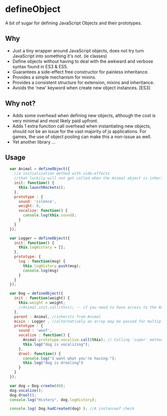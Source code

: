 defineObject
============

A bit of sugar for defining JavaScript Objects and their prototypes.

Why
------------

* Just a tiny wrapper around JavaScript objects, does not try turn JavaScript into something it's not. (ie classes)
* Define objects without having to deal with the awkward and verbose syntax found in ES3 & ES5.
* Guarantees a side-effect free constructor for painless inheritance.
* Provides a simple mechanism for mixins.
* Provides a consistent structure for extension, mixins and inheritance.
* Avoids the 'new' keyword when create new object instances. [ES3]

Why not?
------------

* Adds some overhead when defining new objects, although the cost is very minimal and most likely paid upfront.
* Adds 1 extra function call overhead when instantiating new objects, should not be an issue for the vast majority of js applications. For games, the use of object pooling can make this a non-issue as well.
* Yet another library ...

Usage
----------

```javascript
  var Animal = defineObject({
    //a initialization method with side-effects
    //that luckily will not get called when the Animal object is inherited from
    init: function() {
      this.launchRockets();
    },
    prototype : {
      sound: 'silence',
      weight: 0,
      vocalize: function() {
        console.log(this.sound);
      }
    }
  });

  var Logger = defineObject({
    init: function() {
      this.logHistory = [];
    },
    prototype: {
      log : function(msg) {
        this.logHistory.push(msg);
        console.log(msg)
      }
    }
  });

  var Dog = defineObject({
    init : function(weight) {
      this.weight = weight;
      //Animal.init.call(this); -- if you need to have access to the Animal initialization method
    },
    parent : Animal, //inherits from Animal
    mixin : Logger , //alternatively an array may be passed for multiple mixins ie [Logger, Events]
    prototype : {
      sound : 'woof',
      vocalize : function() {
        Animal.prototype.vocalize.call(this); // Calling 'super' methods remains about the same.
        this.log("dog is vocalizing");
      },
      drool: function() {
        console.log("I want what you're having.");
        this.log("dog is drooling")
      }
    }
  });

  var dog = Dog.create(80);
  dog.vocalize();
  dog.drool();
  console.log("History", dog.logHistory);

  console.log( Dog.hadCreated(dog) ); //A instanceof check

```
